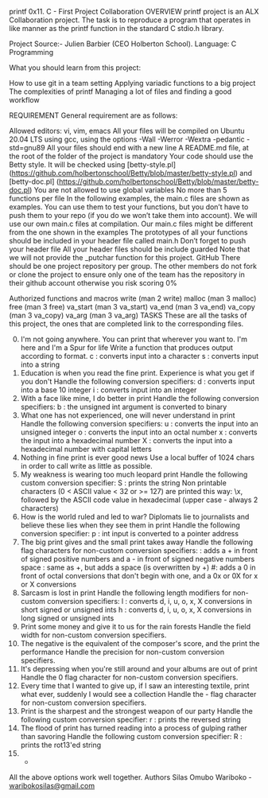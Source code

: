 printf
0x11. C - First Project Collaboration
OVERVIEW
printf project is an ALX Collaboration project. The task is to reproduce a program that operates in like manner as the printf function in the standard C stdio.h library.

Project Source:- Julien Barbier (CEO Holberton School). Language: C Programming

What you should learn from this project:

How to use git in a team setting Applying variadic functions to a big project The complexities of printf Managing a lot of files and finding a good workflow

REQUIREMENT
General requirement are as follows:

Allowed editors: vi, vim, emacs
All your files will be compiled on Ubuntu 20.04 LTS using gcc, using the options -Wall -Werror -Wextra -pedantic -std=gnu89
All your files should end with a new line
A README.md file, at the root of the folder of the project is mandatory
Your code should use the Betty style. It will be checked using [betty-style.pl] (https://github.com/holbertonschool/Betty/blob/master/betty-style.pl) and [betty-doc.pl] (https://github.com/holbertonschool/Betty/blob/master/betty-doc.pl)
You are not allowed to use global variables
No more than 5 functions per file
In the following examples, the main.c files are shown as examples. You can use them to test your functions, but you don’t have to push them to your repo (if you do we won’t take them into account). We will use our own main.c files at compilation. Our main.c files might be different from the one shown in the examples
The prototypes of all your functions should be included in your header file called main.h
Don’t forget to push your header file
All your header files should be include guarded
Note that we will not provide the _putchar function for this project.
GitHub
There should be one project repository per group. The other members do not fork or clone the project to ensure only one of the team has the repository in their github account otherwise you risk scoring 0%

Authorized functions and macros
write (man 2 write)
malloc (man 3 malloc)
free (man 3 free)
va_start (man 3 va_start)
va_end (man 3 va_end)
va_copy (man 3 va_copy)
va_arg (man 3 va_arg)
TASKS
These are all the tasks of this project, the ones that are completed link to the corresponding files.

0. I'm not going anywhere. You can print that wherever you want to. I'm here and I'm a Spur for life
Write a function that produces output according to format.
c : converts input into a character
s : converts input into a string
1. Education is when you read the fine print. Experience is what you get if you don't
Handle the following conversion specifiers:
d : converts input into a base 10 integer
i : converts input into an integer
2. With a face like mine, I do better in print
Handle the following conversion specifiers:
b : the unsigned int argument is converted to binary
3. What one has not experienced, one will never understand in print
Handle the following conversion specifiers:
u : converts the input into an unsigned integer
o : converts the input into an octal number
x : converts the input into a hexadecimal number
X : converts the input into a hexadecimal number with capital letters
4. Nothing in fine print is ever good news
Use a local buffer of 1024 chars in order to call write as little as possible.
5. My weakness is wearing too much leopard print
Handle the following custom conversion specifier:
S : prints the string
Non printable characters (0 < ASCII value < 32 or >= 127) are printed this way: \x, followed by the ASCII code value in hexadecimal (upper case - always 2 characters)
6. How is the world ruled and led to war? Diplomats lie to journalists and believe these lies when they see them in print
Handle the following conversion specifier:
p : int input is converted to a pointer address
7. The big print gives and the small print takes away
Handle the following flag characters for non-custom conversion specifiers:
: adds a + in front of signed positive numbers and a - in front of signed negative numbers
space : same as +, but adds a space (is overwritten by +)
#: adds a 0 in front of octal conversions that don't begin with one, and a 0x or 0X for x or X conversions
8. Sarcasm is lost in print
Handle the following length modifiers for non-custom conversion specifiers:
l : converts d, i, u, o, x, X conversions in short signed or unsigned ints
h : converts d, i, u, o, x, X conversions in long signed or unsigned ints
9. Print some money and give it to us for the rain forests
Handle the field width for non-custom conversion specifiers.
10. The negative is the equivalent of the composer's score, and the print the performance
Handle the precision for non-custom conversion specifiers.
11. It's depressing when you're still around and your albums are out of print
Handle the 0 flag character for non-custom conversion specifiers.
12. Every time that I wanted to give up, if I saw an interesting textile, print what ever, suddenly I would see a collection
Handle the - flag character for non-custom conversion specifiers.
13. Print is the sharpest and the strongest weapon of our party
Handle the following custom conversion specifier:
r : prints the reversed string
14. The flood of print has turned reading into a process of gulping rather than savoring
Handle the following custom conversion specifier:
R : prints the rot13'ed string
15. *
All the above options work well together.
Authors
Silas Omubo Wariboko - waribokosilas@gmail.com
